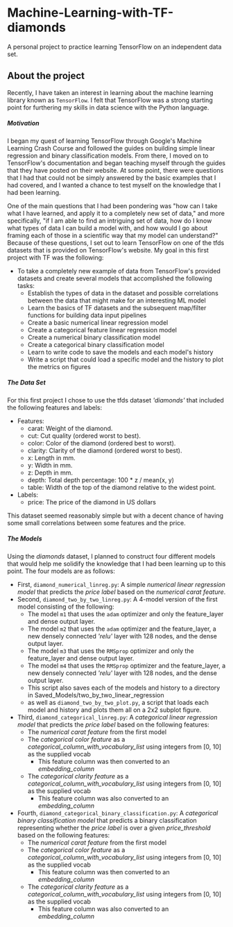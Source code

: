 # Machine-Learning-with-TF-diamonds
A personal project to practice learning TensorFlow on an independent data set.

## About the project

Recently, I have taken an interest in learning about the machine learning library known as `TensorFlow`. I felt that TensorFlow was a strong starting point for furthering my skills in data science with the Python language. 

##### Motivation

I began my quest of learning TensorFlow through Google's Machine Learning Crash Course and followed the guides on building simple linear regression and binary classification models. From there, I moved on to TensorFlow's documentation and began teaching myself through the guides that they have posted on their website. At some point, there were questions that I had that could not be simply answered by the basic examples that I had covered, and I wanted a chance to test myself on the knowledge that I had been learning. 

One of the main questions that I had been pondering was "how can I take what I have learned, and apply it to a completely new set of data," and more specifically, "if I am able to find an intriguing set of data, how do I know what types of data I can build a model with, and how would I go about framing each of those in a scientific way that my model can understand?" Because of these questions, I set out to learn TensorFlow on one of the tfds datasets that is provided on TensorFlow's website. My goal in this first project with TF was the following:
  - To take a completely new example of data from TensorFlow's provided datasets and create several models that accomplished the following tasks:
    - Establish the types of data in the dataset and possible correlations between the data that might make for an interesting ML model
    - Learn the basics of TF datasets and the subsequent map/filter functions for building data input pipelines
    - Create a basic numerical linear regression model
    - Create a categorical feature linear regression model
    - Create a numerical binary classification model
    - Create a categorical binary classification model
    - Learn to write code to save the models and each model's history
    - Write a script that could load a specific model and the history to plot the metrics on figures


##### The Data Set

For this first project I chose to use the tfds dataset *'diamonds'* that included the following features and labels:
  - Features:
    - carat: Weight of the diamond.
    - cut: Cut quality (ordered worst to best).
    - color: Color of the diamond (ordered best to worst).
    - clarity: Clarity of the diamond (ordered worst to best).
    - x: Length in mm.
    - y: Width in mm.
    - z: Depth in mm.
    - depth: Total depth percentage: 100 * z / mean(x, y)
    - table: Width of the top of the diamond relative to the widest point.
  - Labels:
    - price: The price of the diamond in US dollars

This dataset seemed reasonably simple but with a decent chance of having some small correlations between some features and the price.

##### The Models

Using the *diamonds* dataset, I planned to construct four different models that would help me solidify the knowledge that I had been learning up to this point.
The four models are as follows:
  - First, `diamond_numerical_linreg.py`: A simple *numerical linear regression model* that predicts the *price label* based on the *numerical carat feature*.
  - Second, `diamond_two_by_two_linreg.py`: A 4-model version of the first model consisting of the following:
    - The model `m1` that uses the `adam` optimizer and only the feature_layer and dense output layer.
    - The model `m2` that uses the `adam` optimizer and the feature_layer, a new densely connected *'relu'* layer with 128 nodes, and the dense output layer.
    - The model `m3` that uses the `RMSprop` optimizer and only the feature_layer and dense output layer.
    - The model `m4` that uses the `RMSprop` optimizer and the feature_layer, a new densely connected *'relu'* layer with 128 nodes, and the dense output layer.
    - This script also saves each of the models and history to a directory in Saved_Models/two_by_two_linear_regression
    - as well as `diamond_two_by_two_plot.py`, a script that loads each model and history and plots them all on a 2x2 subplot figure.
  - Third, `diamond_categorical_linreg.py`: A *categorical linear regression model* that predicts the *price label* based on the following features:
    - The *numerical carat feature* from the first model
    - The *categorical color feature* as a *categorical_column_with_vocabulary_list* using integers from [0, 10] as the supplied vocab
      - This feature column was then converted to an *embedding_column*
    - The *categorical clarity feature* as a *categorical_column_with_vocabulary_list* using integers from [0, 10] as the supplied vocab
      - This feature column was also converted to an *embedding_column*
  - Fourth, `diamond_categorical_binary_classification.py`: A *categorical binary classification model* that predicts a binary classification representing whether the *price label* is over a given *price_threshold* based on the following features:
    - The *numerical carat feature* from the first model
    - The *categorical color feature* as a *categorical_column_with_vocabulary_list* using integers from [0, 10] as the supplied vocab
      - This feature column was then converted to an *embedding_column*
    - The *categorical clarity feature* as a *categorical_column_with_vocabulary_list* using integers from [0, 10] as the supplied vocab
      - This feature column was also converted to an *embedding_column*



